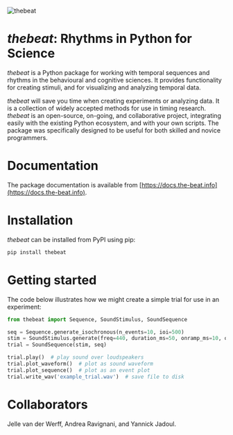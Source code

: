 ![thebeat](docs/build/html/_static/thebeat_logo.png)

# *thebeat*: Rhythms in Python for Science

*thebeat* is a Python package for working with temporal sequences and rhythms in the behavioural and cognitive sciences. It provides functionality for creating stimuli, and for visualizing and analyzing temporal data.

*thebeat* will save you time when creating experiments or analyzing data. 
It is a collection of widely accepted methods for use in timing research. 
*thebeat* is an open-source, on-going, and collaborative project, 
integrating easily with the existing Python ecosystem, and with your own scripts. 
The package was specifically designed to be useful for both skilled and novice programmers.

# Documentation
The package documentation is available from [https://docs.the-beat.info](https://docs.the-beat.info).

# Installation

*thebeat* can be installed from PyPI using pip:

```bash
pip install thebeat
```

# Getting started
The code below illustrates how we might create a simple trial for use in an experiment:

```python
from thebeat import Sequence, SoundStimulus, SoundSequence

seq = Sequence.generate_isochronous(n_events=10, ioi=500)
stim = SoundStimulus.generate(freq=440, duration_ms=50, onramp_ms=10, offramp_ms=10)
trial = SoundSequence(stim, seq)

trial.play()  # play sound over loudspeakers
trial.plot_waveform()  # plot as sound waveform
trial.plot_sequence()  # plot as an event plot
trial.write_wav('example_trial.wav')  # save file to disk
```
# Collaborators
Jelle van der Werff, Andrea Ravignani, and Yannick Jadoul.

